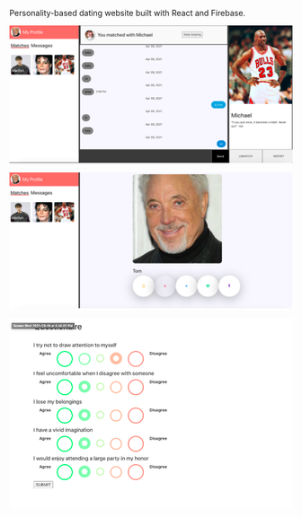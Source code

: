 Personality-based dating website built with React and Firebase.

![Chat](https://github.com/nathantmckenzie/dating-website/blob/master/client/src/pictures/Chat.png)

![Swiping](https://github.com/nathantmckenzie/dating-website/blob/master/client/src/pictures/Swiping.png)

![Personality Quiz](https://github.com/nathantmckenzie/dating-website/blob/master/client/src/pictures/Personality%20Quiz.png)